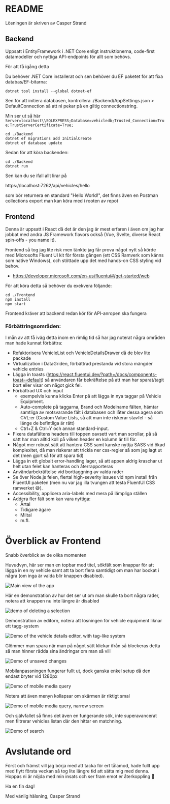 # README

Lösningen är skriven av Casper Strand

## Backend

Uppsatt i EntityFramework i .NET Core enligt instruktionerna, code-first datamodeller och nyttiga API-endpoints för allt som behövs.

För att få igång detta

Du behöver .NET Core installerat och sen behöver du EF paketet för att fixa databas/EF-bitarna:

```
dotnet tool install --global dotnet-ef
```

Sen för att initiera databasen, kontrollera ./Backend/AppSettings.json > DefaultConnection så att ni pekar på en giltig connectionstring.

Min ser ut så här `Server=localhost\\SQLEXPRESS;Database=vehicledb;Trusted_Connection=True;TrustServerCertificate=True;`

```
cd ./Backend
dotnet ef migrations add InitialCreate
dotnet ef database update
```

Sedan för att köra backenden:

```
cd ./Backend
dotnet run
```

Sen kan du se ifall allt lirar på 

https://localhost:7262/api/vehicles/hello 

som bör returnera en standard "Hello World!", det finns även en Postman collections export man kan köra med i rooten av repot

## Frontend

Denna är uppsatt i React då det är den jag är mest erfaren i även om jag har jobbat med andra JS Framework flavors också (Vue, Svelte, diverse React spin-offs - you name it).

Frontend så tog jag lite risk men tänkte jag får prova något nytt så körde med Microsofts Fluent UI kit för första gången (ett CSS Ramverk som känns som native Windows), och stöttade upp det med hands-on CSS styling vid behov. 

- https://developer.microsoft.com/en-us/fluentui#/get-started/web

För att köra detta så behöver du exekvera följande:

```
cd ./Frontend
npm install
npm start
```

Frontend kräver att backend redan kör för API-anropen ska fungera

### Förbättringsområden:

I mån av att få iväg detta inom en rimlig tid så har jag noterat några områden man hade kunnat förbättra:

- Refaktorisera VehicleList och VehicleDetailsDrawer då de blev lite packade
- Virtualization i DataGriden, förbättrad prestanda vid stora mängder vehicle entries
- Lägga in toasts (https://react.fluentui.dev/?path=/docs/components-toast--default) så användaren får bekräftelse på att man har sparat/tagit bort eller visar om något gick fel.
- Förbättrad UX och input
    - exempelvis kunna klicka Enter på att lägga in nya taggar på Vehicle Equipment.
    - Auto-complete på taggarna, Brand och Modelname fälten, hämtar samtliga av motsvarande fält i databasen och låter dessa agera som CVL:er (Custom Value Lists, så att man inte riskerar stavfel - så länge de befintliga är rätt)
    - Ctrl+Z & Ctrl+Y och annan standard-input.
- Fixera datafältens headers till toppen oavsett vart man scrollar, på så sätt har man alltid koll på vilken header en kolumn är till för.
- Något mer robust sätt att hantera CSS samt kanske nyttja SASS vid ökad komplexitet, då man riskerar att trickla ner css-regler så som jag lagt ut det (men gjort så för att spara tid)
- Lägga in ett globalt error-handling lager, så att appen aldrig kraschar ut helt utan felet kan hanteras och återrapporteras
- Användarbekräftelse vid borttaggning av valda rader
- Se över Node.js felen, flertal high-severity issues vid npm install från FluentUI paketen (men nu var jag illa tvungen att testa FluentUI CSS ramverket 😅).
- Accessibility, applicera aria-labels med mera på lämpliga ställen
- Addera fler fält som kan vara nyttiga:
    - Årtal
    - Tidigare ägare
    - Miltal
    - m.fl.

# Överblick av Frontend

Snabb överblick av de olika momenten

Huvudvyn, här ser man en topbar med titel, sökfält som knappar för att lägga in en ny vehicle samt att ta bort flera samtidigt om man har bockat i några (om inga är valda blir knappen disabled).

![Main view of the app](./demo-pics/desktop-demo.png)

Här en demonstration av hur det ser ut om man skulle ta bort några rader, notera att knappen nu inte längre är disabled

![demo of deleting a selection](./demo-pics/desktop-demo-delete-selection.png)

Demonstration av editorn, notera att lösningen för vehicle equipment liknar ett tagg-system

![Demo of the vehicle details editor, with tag-like system](./demo-pics/desktop-demo-details-editor.png)

Glömmer man spara när man på något sätt klickar ifrån så blockeras detta så man hinner rädda sina ändringar om man så vill

![Demo of unsaved changes](./demo-pics/desktop-unsaved-changes.png)

Mobilanpassningen fungerar fullt ut, dock ganska enkel setup då den endast bryter vid 1280px

![Demo of mobile media query](./demo-pics/mobile-view.png)

Notera att även menyn kollapsar om skärmen är riktigt smal

![Demo of mobile media query, narrow screen](./demo-pics/narrow-mobile.png)

Och självfallet så finns det även en fungerande sök, inte superavancerat men filtrerar vehicles listan där den hittar en matchning.

![Demo of search](./demo-pics/working-search.png)

# Avslutande ord

Först och främst vill jag börja med att tacka för ert tålamod, hade fullt upp med flytt första veckan så tog lite längre tid att sätta mig med denna. Hoppas ni är nöjda med min insats och ser fram emot er återkoppling 🌟

Ha en fin dag!

Med vänlig hälsning,
Casper Strand
